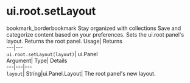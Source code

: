 
#  ui.root.setLayout 
bookmark_borderbookmark Stay organized with collections  Save and categorize content based on your preferences.
Sets the ui.root panel's layout. 
Returns the root panel.
Usage| Returns  
---|---  
`ui.root.setLayout(layout)`| ui.Panel  
Argument| Type| Details  
---|---|---  
`layout`| String|ui.Panel.Layout| The root panel's new layout.  
